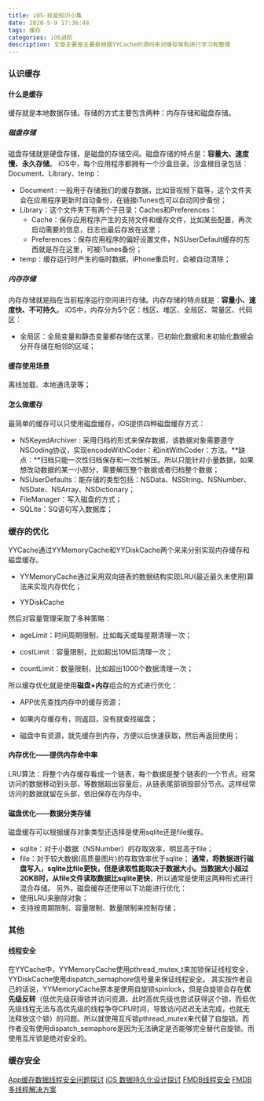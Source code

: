 ```yaml
---
title: iOS-技能知识小集
date: 2020-5-9 17:36:48
tags: 缓存
categories: iOS进阶
description: 文章主要是主要是根据YYCache的源码来对缓存架构进行学习和整理
---
```

### 认识缓存
#### 什么是缓存
缓存就是本地数据存储。存储的方式主要包含两种：内存存储和磁盘存储。
##### 磁盘存储
磁盘存储就是硬盘存储，是磁盘的存储空间。磁盘存储的特点是：**容量大、速度慢、永久存储**。
iOS中，每个应用程序都拥有一个沙盒目录。沙盒根目录包括：Document、Library、temp：
* Document : 一般用于存储我们的缓存数据，比如音视频下载等，这个文件夹会在应用程序更新时自动备份，在链接iTunes也可以自动同步备份；
* Library：这个文件夹下有两个子目录：Caches和Preferences：
	* Cache：保存应用程序产生的支持文件和缓存文件，比如某些配置，再次启动需要的信息，日志也最后存放在这里；
	* Preferences：保存应用程序的偏好设置文件，NSUserDefault缓存的东西就是存在这里，可被iTunes备份；
* temp：缓存运行时产生的临时数据，iPhone重启时，会被自动清除；
##### 内存存储
内存存储就是指在当前程序运行空间进行存储。内存存储的特点就是：**容量小、速度快、不可持久**。
iOS中，内存分为5个区：栈区、堆区、全局区、常量区、代码区：
* 全局区：全局变量和静态变量都存储在这里，已初始化数据和未初始化数据会分开存储在相邻的区域；
#### 缓存使用场景
离线加载、本地通讯录等；
#### 怎么做缓存
最简单的缓存可以只使用磁盘缓存，iOS提供四种磁盘缓存方式：
* NSKeyedArchiver : 采用归档的形式来保存数据，该数据对象需要遵守NSCoding协议，实现encodeWithCoder：和initWithCoder：方法。**缺点：**归档只能一次性归档保存和一次性解压。所以只能针对小量数据，如果想改动数据的某一小部分，需要解压整个数据或者归档整个数据；
* NSUserDefaults：能存储的类型包括：NSData、NSString、NSNumber、NSDate、NSArray、NSDictionary；
* FileManager：写入磁盘的方式；
* SQLite：SQ语句写入数据库；
### 缓存的优化
YYCache通过YYMemoryCache和YYDiskCache两个来来分别实现内存缓存和磁盘缓存。
* YYMemoryCache通过采用双向链表的数据结构实现LRU(最近最久未使用)算法来实现内存优化；

* YYDiskCache

然后对容量管理采取了多种策略：

* ageLimit：时间周期限制，比如每天或每星期清理一次；

* costLimit：容量限制，比如超出10M后清理一次；

* countLimit：数量限制，比如超出1000个数据清理一次；

所以缓存优化就是使用**磁盘+内存**组合的方式进行优化：

* APP优先查找内存中的缓存资源；

* 如果内存缓存有，则返回，没有就查找磁盘；

* 磁盘中有资源，就先缓存到内存，方便以后快速获取，然后再返回使用；

#### 内存优化——提供内存命中率
LRU算法：将整个内存缓存看成一个链表，每个数据是整个链表的一个节点。经常访问的数据移动到头部，等数据超出容量后，从链表尾部销毁部分节点。这样经常访问的数据就留在头部，依旧保存在内存中。
#### 磁盘优化——数据分类存储
磁盘缓存可以根据缓存对象类型还选择是使用sqlite还是file缓存。
* sqlite：对于小数据（NSNumber）的存取效率，明显高于file；
* file：对于较大数据(高质量图片)的存取效率优于sqlite；
**通常，将数据进行磁盘写入，sqlite比file更快，但是读取性能取决于数据大小。当数据大小超过20KB时，从file文件读取数据比sqlite更快**，所以通常是使用这两种形式进行混合存储。
另外，磁盘缓存还使用以下功能进行优化：
* 使用LRU来删除对象；
* 支持按周期限制、容量限制、数量限制来控制存储；

### 其他
#### 线程安全
在YYCache中，YYMemoryCache使用pthread_mutex_t来加锁保证线程安全，YYDiskCache使用dispatch_semaphore信号量来保证线程安全。
其实按作者自己的话说，YYMemoryCache原本是使用自旋锁spinlock，但是自旋锁会存在**优先级反转**（低优先级获得锁并访问资源，此时高优先级也尝试获得这个锁，而低优先级线程无法与高优先级的线程争夺CPU时间，导致访问迟迟无法完成，也就无法释放这个锁）的问题。所以就使用互斥锁pthread_mutex来代替了自旋锁。而作者没有使用dispatch_semaphore是因为无法确定是否能够完全替代自旋锁。而使用互斥锁是绝对安全的。

### 缓存安全
[App缓存数据线程安全问题探讨](https://blog.cnbang.net/tech/3262/)
[iOS 数据持久化设计探讨](https://blog.csdn.net/andanlan/article/details/86514794)
[FMDB线程安全](https://juejin.im/post/6844903768975228942#heading-5)
[FMDB多线程解决方案](https://www.jianshu.com/p/3d66aa58ebe6)


